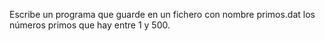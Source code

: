 Escribe un programa que guarde en un fichero con nombre primos.dat los números primos que hay entre 1 y 500.